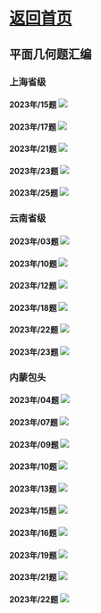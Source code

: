 # [返回首页](../../../README.md)

## 平面几何题汇编
### 上海省级
#### 2023年/15题 ![](../../../DOCS/中考/数学/上海省级/2023年/15题/question.png)
#### 2023年/17题 ![](../../../DOCS/中考/数学/上海省级/2023年/17题/question.png)
#### 2023年/21题 ![](../../../DOCS/中考/数学/上海省级/2023年/21题/question.png)
#### 2023年/23题 ![](../../../DOCS/中考/数学/上海省级/2023年/23题/question.png)
#### 2023年/25题 ![](../../../DOCS/中考/数学/上海省级/2023年/25题/question.png)

### 云南省级
#### 2023年/03题 ![](../../../DOCS/中考/数学/云南省级/2023年/03题/question.png)
#### 2023年/10题 ![](../../../DOCS/中考/数学/云南省级/2023年/10题/question.png)
#### 2023年/12题 ![](../../../DOCS/中考/数学/云南省级/2023年/12题/question.png)
#### 2023年/18题 ![](../../../DOCS/中考/数学/云南省级/2023年/18题/question.png)
#### 2023年/22题 ![](../../../DOCS/中考/数学/云南省级/2023年/22题/question.png)
#### 2023年/23题 ![](../../../DOCS/中考/数学/云南省级/2023年/23题/question.png)



### 内蒙包头
#### 2023年/04题 ![](../../../DOCS/中考/数学/内蒙包头/2023年/04题/question.png)
#### 2023年/07题 ![](../../../DOCS/中考/数学/内蒙包头/2023年/07题/question.png)
#### 2023年/09题 ![](../../../DOCS/中考/数学/内蒙包头/2023年/09题/question.png)
#### 2023年/10题 ![](../../../DOCS/中考/数学/内蒙包头/2023年/10题/question.png)
#### 2023年/13题 ![](../../../DOCS/中考/数学/内蒙包头/2023年/13题/question.png)
#### 2023年/15题 ![](../../../DOCS/中考/数学/内蒙包头/2023年/15题/question.png)
#### 2023年/16题 ![](../../../DOCS/中考/数学/内蒙包头/2023年/16题/question.png)
#### 2023年/19题 ![](../../../DOCS/中考/数学/内蒙包头/2023年/19题/question.png)
#### 2023年/21题 ![](../../../DOCS/中考/数学/内蒙包头/2023年/21题/question.png)
#### 2023年/22题 ![](../../../DOCS/中考/数学/内蒙包头/2023年/22题/question.png)
 




